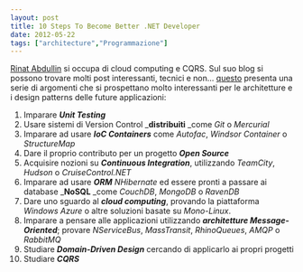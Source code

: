 ```yaml
---
layout: post
title: 10 Steps To Become Better .NET Developer
date: 2012-05-22
tags: ["architecture","Programmazione"]
---
```


[Rinat Abdullin](http://abdullin.com/) si occupa di cloud computing e CQRS.
Sul suo blog si possono trovare molti post interessanti, tecnici e non... [questo](http://abdullin.com/journal/2010/11/19/10-steps-to-become-better-net-developer.html "10 Steps To Become Better .NET Developer") presenta una serie di argomenti che si prospettano molto interessanti per le architetture e i design patterns delle future applicazioni:

1.  Imparare **_Unit Testing_**
2.  Usare sistemi di Version Control _**distribuiti** _come _Git_ o _Mercurial_
3.  Imparare ad usare _**IoC Containers**_ come _Autofac_, _Windsor Container_ o _StructureMap_
4.  Dare il proprio contributo per un progetto **_Open Source_**
5.  Acquisire nozioni su _**Continuous Integration**_, utilizzando _TeamCity_, _Hudson_ o _CruiseControl.NET_
6.  Imparare ad usare _**ORM** NHibernate_ ed essere pronti a passare ai database _**NoSQL** _come _CouchDB_, _MongoDB_ o _RavenDB_
7.  Dare uno sguardo al _**cloud computing**_, provando la piattaforma _Windows Azure_ o altre soluzioni basate su _Mono-Linux_.
8.  Imparare a pensare alle applicazioni utilizzando _**architetture Message-Oriented**_; provare _NServiceBus_, _MassTransit_, _RhinoQueues_, _AMQP_ o _RabbitMQ_
9.  Studiare **_Domain-Driven Design_** cercando di applicarlo ai propri progetti
10.  Studiare **_CQRS_**